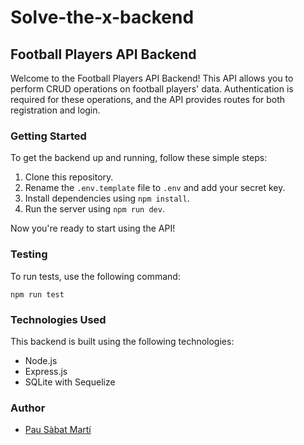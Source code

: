 # Solve-the-x-backend
## Football Players API Backend

Welcome to the Football Players API Backend! This API allows you to perform CRUD operations on football players' data. Authentication is required for these operations, and the API provides routes for both registration and login.

### Getting Started

To get the backend up and running, follow these simple steps:

1. Clone this repository.
2. Rename the `.env.template` file to `.env` and add your secret key.
3. Install dependencies using `npm install`.
4. Run the server using `npm run dev`.

Now you're ready to start using the API!

### Testing

To run tests, use the following command:

`npm run test`

### Technologies Used

This backend is built using the following technologies:

- Node.js
- Express.js
- SQLite with Sequelize

### Author

- [Pau Sàbat Martí](https://github.com/pausm99)